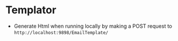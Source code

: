 # Templator

- Generate Html when running locally by making a POST request to `http://localhost:9898/EmailTemplate/` 